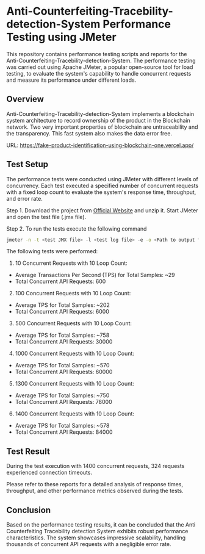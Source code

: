 
# Anti-Counterfeiting-Tracebility-detection-System Performance Testing using JMeter

This repository contains performance testing scripts and reports for the Anti-Counterfeiting-Tracebility-detection-System. The performance testing was carried out using Apache JMeter, a popular open-source tool for load testing, to evaluate the system's capability to handle concurrent requests and measure its performance under different loads.


## Overview
Anti-Counterfeiting-Tracebility-detection-System implements a blockchain system architecture to record ownership of the product in the Blockchain network. Two very important properties of blockchain are untraceability and the transparency. This fast system also makes the data error free.

URL: [https://fake-product-identification-using-blockchain-one.vercel.app/ ](https://fake-product-identification-using-blockchain-one.vercel.app/)

## Test Setup
The performance tests were conducted using JMeter with different levels of concurrency. Each test executed a specified number of concurrent requests with a fixed loop count to evaluate the system's response time, throughput, and error rate.

Step 1. Download the project from [Official Website](https://jmeter.apache.org/download_jmeter.cgi) and unzip it. Start JMeter and open the test file (.jmx file).

Step 2. To run the tests execute the following command 
```bash
jmeter -n -t <test JMX file> -l <test log file> -e -o <Path to output folder>
```

The following tests were performed:

1. 10 Concurrent Requests with 10 Loop Count:
- Average Transactions Per Second (TPS) for Total Samples: ~29
- Total Concurrent API Requests: 600

2. 100 Concurrent Requests with 10 Loop Count:
- Average TPS for Total Samples: ~202
- Total Concurrent API Requests: 6000

3. 500 Concurrent Requests with 10 Loop Count:
- Average TPS for Total Samples: ~758
- Total Concurrent API Requests: 30000

4. 1000 Concurrent Requests with 10 Loop Count:
- Average TPS for Total Samples: ~570
- Total Concurrent API Requests: 60000

5. 1300 Concurrent Requests with 10 Loop Count:
- Average TPS for Total Samples: ~750
- Total Concurrent API Requests: 78000

6. 1400 Concurrent Requests with 10 Loop Count:
- Average TPS for Total Samples: ~578
- Total Concurrent API Requests: 84000


## Test Result
During the test execution with 1400 concurrent requests, 324 requests experienced connection timeouts.

Please refer to these reports for a detailed analysis of response times, throughput, and other performance metrics observed during the tests.

## Conclusion
Based on the performance testing results, it can be concluded that the Anti Counterfeiting Tracebility detection System exhibits robust performance characteristics. The system showcases impressive scalability, handling thousands of concurrent API requests with a negligible error rate.
